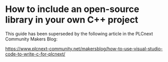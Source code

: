 # How to include an open-source library in your own C++ project

This guide has been superseded by the following article in the PLCnext Community Makers Blog:

https://www.plcnext-community.net/makersblog/how-to-use-visual-studio-code-to-write-c-for-plcnext/


